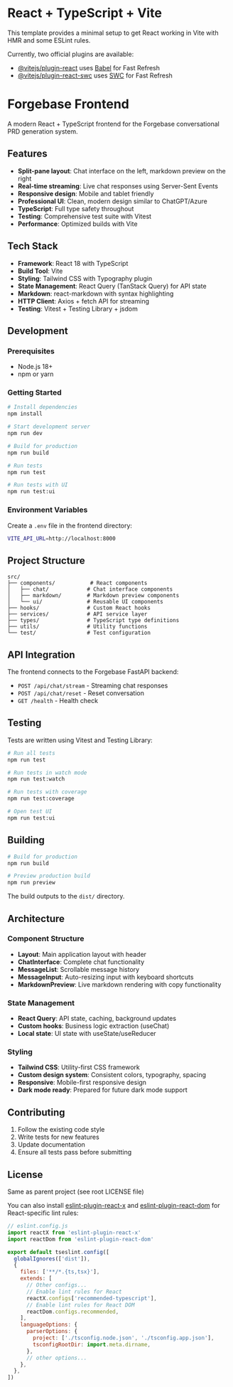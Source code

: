 # React + TypeScript + Vite

This template provides a minimal setup to get React working in Vite with HMR and some ESLint rules.

Currently, two official plugins are available:

- [@vitejs/plugin-react](https://github.com/vitejs/vite-plugin-react/blob/main/packages/plugin-react) uses [Babel](https://babeljs.io/) for Fast Refresh
- [@vitejs/plugin-react-swc](https://github.com/vitejs/vite-plugin-react/blob/main/packages/plugin-react-swc) uses [SWC](https://swc.rs/) for Fast Refresh

# Forgebase Frontend

A modern React + TypeScript frontend for the Forgebase conversational PRD generation system.

## Features

- **Split-pane layout**: Chat interface on the left, markdown preview on the right
- **Real-time streaming**: Live chat responses using Server-Sent Events
- **Responsive design**: Mobile and tablet friendly
- **Professional UI**: Clean, modern design similar to ChatGPT/Azure
- **TypeScript**: Full type safety throughout
- **Testing**: Comprehensive test suite with Vitest
- **Performance**: Optimized builds with Vite

## Tech Stack

- **Framework**: React 18 with TypeScript
- **Build Tool**: Vite
- **Styling**: Tailwind CSS with Typography plugin
- **State Management**: React Query (TanStack Query) for API state
- **Markdown**: react-markdown with syntax highlighting
- **HTTP Client**: Axios + fetch API for streaming
- **Testing**: Vitest + Testing Library + jsdom

## Development

### Prerequisites

- Node.js 18+ 
- npm or yarn

### Getting Started

```bash
# Install dependencies
npm install

# Start development server
npm run dev

# Build for production
npm run build

# Run tests
npm run test

# Run tests with UI
npm run test:ui
```

### Environment Variables

Create a `.env` file in the frontend directory:

```bash
VITE_API_URL=http://localhost:8000
```

## Project Structure

```
src/
├── components/           # React components
│   ├── chat/            # Chat interface components
│   ├── markdown/        # Markdown preview components
│   └── ui/              # Reusable UI components
├── hooks/               # Custom React hooks
├── services/            # API service layer
├── types/               # TypeScript type definitions
├── utils/               # Utility functions
└── test/                # Test configuration
```

## API Integration

The frontend connects to the Forgebase FastAPI backend:

- `POST /api/chat/stream` - Streaming chat responses
- `POST /api/chat/reset` - Reset conversation
- `GET /health` - Health check

## Testing

Tests are written using Vitest and Testing Library:

```bash
# Run all tests
npm run test

# Run tests in watch mode
npm run test:watch

# Run tests with coverage
npm run test:coverage

# Open test UI
npm run test:ui
```

## Building

```bash
# Build for production
npm run build

# Preview production build
npm run preview
```

The build outputs to the `dist/` directory.

## Architecture

### Component Structure

- **Layout**: Main application layout with header
- **ChatInterface**: Complete chat functionality
- **MessageList**: Scrollable message history
- **MessageInput**: Auto-resizing input with keyboard shortcuts
- **MarkdownPreview**: Live markdown rendering with copy functionality

### State Management

- **React Query**: API state, caching, background updates
- **Custom hooks**: Business logic extraction (useChat)
- **Local state**: UI state with useState/useReducer

### Styling

- **Tailwind CSS**: Utility-first CSS framework
- **Custom design system**: Consistent colors, typography, spacing
- **Responsive**: Mobile-first responsive design
- **Dark mode ready**: Prepared for future dark mode support

## Contributing

1. Follow the existing code style
2. Write tests for new features
3. Update documentation
4. Ensure all tests pass before submitting

## License

Same as parent project (see root LICENSE file)

You can also install [eslint-plugin-react-x](https://github.com/Rel1cx/eslint-react/tree/main/packages/plugins/eslint-plugin-react-x) and [eslint-plugin-react-dom](https://github.com/Rel1cx/eslint-react/tree/main/packages/plugins/eslint-plugin-react-dom) for React-specific lint rules:

```js
// eslint.config.js
import reactX from 'eslint-plugin-react-x'
import reactDom from 'eslint-plugin-react-dom'

export default tseslint.config([
  globalIgnores(['dist']),
  {
    files: ['**/*.{ts,tsx}'],
    extends: [
      // Other configs...
      // Enable lint rules for React
      reactX.configs['recommended-typescript'],
      // Enable lint rules for React DOM
      reactDom.configs.recommended,
    ],
    languageOptions: {
      parserOptions: {
        project: ['./tsconfig.node.json', './tsconfig.app.json'],
        tsconfigRootDir: import.meta.dirname,
      },
      // other options...
    },
  },
])
```
